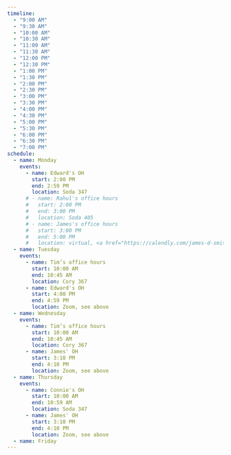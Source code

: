 ```yaml
---
timeline:
  - "9:00 AM"
  - "9:30 AM"
  - "10:00 AM"
  - "10:30 AM"
  - "11:00 AM"
  - "11:30 AM"
  - "12:00 PM"
  - "12:30 PM"
  - "1:00 PM"
  - "1:30 PM"
  - "2:00 PM"
  - "2:30 PM"
  - "3:00 PM"
  - "3:30 PM"
  - "4:00 PM"
  - "4:30 PM"
  - "5:00 PM"
  - "5:30 PM"
  - "6:00 PM"
  - "6:30 PM"
  - "7:00 PM"
schedule:
  - name: Monday
    events:
      - name: Edward's OH
        start: 2:00 PM
        end: 2:59 PM
        location: Soda 347
      # - name: Rahul's office hours
      #   start: 2:00 PM
      #   end: 3:00 PM
      #   location: Soda 405
      # - name: James's office hours
      #   start: 3:00 PM
      #   end: 5:00 PM
      #   location: virtual, <a href="https://calendly.com/james-d-smith/cs-160-office-hours">by appointment</a>
  - name: Tuesday
    events:
      - name: Tim’s office hours
        start: 10:00 AM
        end: 10:45 AM
        location: Cory 367
      - name: Edward's OH
        start: 4:00 PM
        end: 4:59 PM
        location: Zoom, see above
  - name: Wednesday
    events:
      - name: Tim’s office hours
        start: 10:00 AM
        end: 10:45 AM
        location: Cory 367
      - name: James' OH
        start: 3:10 PM
        end: 4:10 PM
        location: Zoom, see above
  - name: Thursday
    events:
      - name: Connie's OH
        start: 10:00 AM
        end: 10:59 AM
        location: Soda 347
      - name: James' OH
        start: 3:10 PM
        end: 4:10 PM
        location: Zoom, see above
  - name: Friday
---
```

